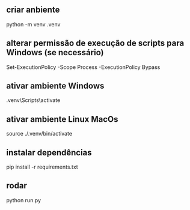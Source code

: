 
## criar anbiente
python -m venv .venv

## alterar permissão de execução de scripts para Windows (se necessário)
Set-ExecutionPolicy -Scope Process -ExecutionPolicy Bypass

## ativar ambiente Windows
.venv\Scripts\activate

## ativar ambiente Linux MacOs
source ./.venv/bin/activate

## instalar dependências
pip install -r requirements.txt 

## rodar
python run.py 
